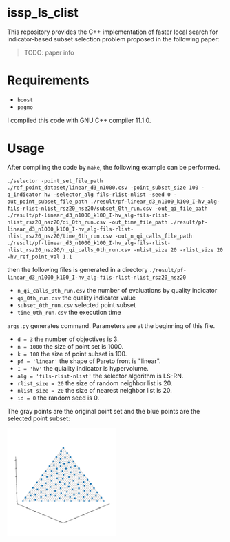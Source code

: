 # issp_ls_clist

This repository provides the C++ implementation of faster local search for indicator-based subset selection problem proposed in the following paper:

> TODO: paper info


# Requirements
+ `boost`
+ `pagmo`

I compiled this code with GNU C++ compiler 11.1.0. 


# Usage
After compiling the code by `make`, the following example can be performed. 
```
./selector -point_set_file_path ./ref_point_dataset/linear_d3_n1000.csv -point_subset_size 100 -q_indicator hv -selector_alg fils-rlist-nlist -seed 0 -out_point_subset_file_path ./result/pf-linear_d3_n1000_k100_I-hv_alg-fils-rlist-nlist_rsz20_nsz20/subset_0th_run.csv -out_qi_file_path ./result/pf-linear_d3_n1000_k100_I-hv_alg-fils-rlist-nlist_rsz20_nsz20/qi_0th_run.csv -out_time_file_path ./result/pf-linear_d3_n1000_k100_I-hv_alg-fils-rlist-nlist_rsz20_nsz20/time_0th_run.csv -out_n_qi_calls_file_path ./result/pf-linear_d3_n1000_k100_I-hv_alg-fils-rlist-nlist_rsz20_nsz20/n_qi_calls_0th_run.csv -nlist_size 20 -rlist_size 20 -hv_ref_point_val 1.1
```

then the following files is generated in a directory `./result/pf-linear_d3_n1000_k100_I-hv_alg-fils-rlist-nlist_rsz20_nsz20`
+ `n_qi_calls_0th_run.csv` the number of evaluations by quality indicator
+ `qi_0th_run.csv` the quality indicator value
+ `subset_0th_run.csv` selected point subset
+ `time_0th_run.csv` the execution time

`args.py` generates command. Parameters are at the beginning of this file. 
+ `d = 3` the number of objectives is $3$. 
+ `n = 1000` the size of point set is $1000$. 
+ `k = 100` the size of point subset is $100$. 
+ `pf = 'linear'` the shape of Pareto front is "linear". 
+ `I = 'hv'` the quiality indicator is hypervolume. 
+ `alg = 'fils-rlist-nlist'` the selector algorithm is LS-RN.
+ `rlist_size = 20` the size of random neighbor list is $20$. 
+ `nlist_size = 20` the size of nearest neighbor list is $20$. 
+ `id = 0` the random seed is $0$. 

The gray points are the original point set and the blue points are the selected point subset:

<img src="example.png" width="50%">